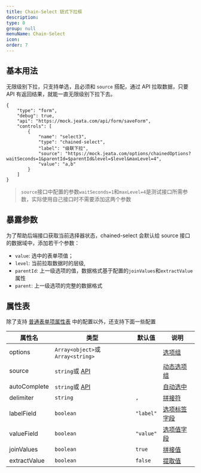 ```yaml
---
title: Chain-Select 链式下拉框
description:
type: 0
group: null
menuName: Chain-Select
icon:
order: 7
---
```


## 基本用法

无限级别下拉，只支持单选，且必须和 `source` 搭配，通过 API 拉取数据，只要 API 有返回结果，就能一直无限级别下拉下去。

```schema:height="350" scope="body"
{
    "type": "form",
    "debug": true,
    "api": "https://mock.jeata.com/api/form/saveForm",
    "controls": [
        {
            "name": "select3",
            "type": "chained-select",
            "label": "级联下拉",
            "source": "https://mock.jeata.com/options/chainedOptions?waitSeconds=1&parentId=$parentId&level=$level&maxLevel=4",
            "value": "a,b"
        }
    ]
}
```

> `source`接口中配置的参数`waitSeconds=1`和`maxLevel=4`是测试接口所需参数，实际使用自己接口时不需要添加这两个参数

## 暴露参数

为了帮助后端接口获取当前选择器状态，chained-select 会默认给 source 接口的数据域中，添加若干个参数：

- `value`: 选中的表单项值；
- `level`: 当前拉取数据时的层级,
- `parentId`: 上一级选项的值，数据格式基于配置的`joinValues`和`extractValue`属性
- `parent`: 上一级选项的完整的数据格式

## 属性表

除了支持 [普通表单项属性表](./formitem#%E5%B1%9E%E6%80%A7%E8%A1%A8) 中的配置以外，还支持下面一些配置

| 属性名       | 类型                              | 默认值    | 说明                                                                                        |
| ------------ | --------------------------------- | --------- | ------------------------------------------------------------------------------------------- |
| options      | `Array<object>`或`Array<string>`  |           | [选项组](./options#%E9%9D%99%E6%80%81%E9%80%89%E9%A1%B9%E7%BB%84-options)                   |
| source       | `string`或 [API](../../types/api) |           | [动态选项组](./options#%E5%8A%A8%E6%80%81%E9%80%89%E9%A1%B9%E7%BB%84-source)                |
| autoComplete | `string`或 [API](../../types/api) |           | [自动选中](./options#%E8%87%AA%E5%8A%A8%E8%A1%A5%E5%85%A8-autocomplete)                     |
| delimiter    | `string`                          | `,`       | [拼接符](./options#%E6%8B%BC%E6%8E%A5%E7%AC%A6-delimiter)                                   |
| labelField   | `boolean`                         | `"label"` | [选项标签字段](./options#%E9%80%89%E9%A1%B9%E6%A0%87%E7%AD%BE%E5%AD%97%E6%AE%B5-labelfield) |
| valueField   | `boolean`                         | `"value"` | [选项值字段](./options#%E9%80%89%E9%A1%B9%E5%80%BC%E5%AD%97%E6%AE%B5-valuefield)            |
| joinValues   | `boolean`                         | `true`    | [拼接值](./options#%E6%8B%BC%E6%8E%A5%E5%80%BC-joinvalues)                                  |
| extractValue | `boolean`                         | `false`   | [提取值](./options#%E6%8F%90%E5%8F%96%E5%A4%9A%E9%80%89%E5%80%BC-extractvalue)              |
